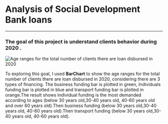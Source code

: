 # Analysis of Social Development Bank loans
---

### The goal of this project is understand clients behavior during 2020 .


![Age ranges for the total number of clients there are loan disbursed in 2020](https://user-images.githubusercontent.com/93095814/142252153-9cd8314a-41dc-4cdc-a1f4-1c765979f4d0.png)




To exploring this goal, I used **BarChart** to show the age ranges for the total number of clients there are loan disbursed in 2020, considering there are 3 types of financing.
The business funding bar is plotted in green, Individuals funding bar is plotted in blue and transport funding bar is plotted in orange.The result shows individual funding is the most demanded according to ages (below 30 years old,30-40 years old, 40-60 years old and over 60 years old).Then business funding (below 30 years old,30-40 years old, 40-60 years old).Then transport funding (below 30 years old,30-40 years old, 40-60 years old).
